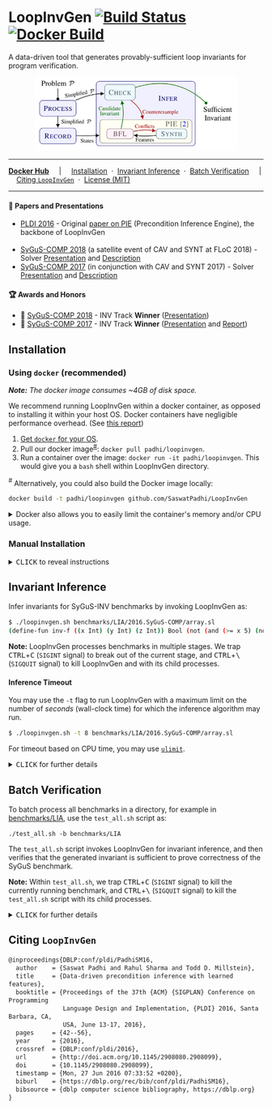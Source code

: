 LoopInvGen
  [![Build Status](https://img.shields.io/travis/SaswatPadhi/LoopInvGen/master.svg?label=Travis+Build)][travis]
  [![Docker Build](https://img.shields.io/docker/build/padhi/loopinvgen.svg?label=Docker+Image)][docker-hub]
==========

A data-driven tool that generates provably-sufficient loop invariants for program verification.

<p align="center"><img src="docs/architecture.png" width="400"/></p>

---

[**Docker Hub**][docker-hub]
&nbsp; &nbsp; &vert; &nbsp; &nbsp;
[Installation](#installation)
&nbsp;&middot;&nbsp;
[Invariant Inference](#invariant-inference)
&nbsp;&middot;&nbsp;
[Batch Verification](#batch-verification)
&nbsp; &nbsp; &vert; &nbsp; &nbsp;
[Citing `LoopInvGen`](#citing-loopinvgen)
&nbsp;&middot;&nbsp;
[License (MIT)](LICENSE.md)

---

#### :page_with_curl: Papers and Presentations

- [PLDI 2016](http://conf.researchr.org/home/pldi-2016) -
  Original [paper on PIE](http://saswatpadhi.github.io/assets/pdf/pldi2016_pie.pdf) (Precondition Inference Engine), the backbone of LoopInvGen
  <br><br>
- [SyGuS-COMP 2018][SyGuSCOMP18] (a satellite event of CAV and SYNT at FLoC 2018) -
  Solver [Presentation](docs/2018_SyGuS-COMP-Presentation.pdf) and [Description](docs/2018_SyGuS-COMP-Description.pdf)
- [SyGuS-COMP 2017][SyGuSCOMP17] (in conjunction with CAV and SYNT 2017) -
  Solver [Presentation](docs/2017_SyGuS-COMP-Presentation.pdf) and [Description](docs/2017_SyGuS-COMP-Description.pdf)

#### :trophy: Awards and Honors

- :1st_place_medal: [SyGuS-COMP 2018][SyGuSCOMP18] - INV Track **Winner** ([Presentation](http://sygus.seas.upenn.edu/files/sygus-comp18.pdf))
- :1st_place_medal: [SyGuS-COMP 2017][SyGuSCOMP17] - INV Track **Winner** ([Presentation](http://sygus.seas.upenn.edu/files/sygus-comp17_results.pdf) and [Report](http://sygus.seas.upenn.edu/files/SyGuSComp2017.pdf))

## Installation

### Using `docker` (recommended)

_**Note:** The docker image consumes ~4GB of disk space._

We recommend running LoopInvGen within a docker container,
as opposed to installing it within your host OS.
Docker containers have negligible performance overhead.
(See [this report](http://domino.research.ibm.com/library/cyberdig.nsf/papers/0929052195DD819C85257D2300681E7B/$File/rc25482.pdf))

1. [Get `docker` for your OS](https://docs.docker.com/install).
2. Pull our docker image<sup>[#](#note_1)</sup>: `docker pull padhi/loopinvgen`.
3. Run a container over the image: `docker run -it padhi/loopinvgen`. This would give you a `bash` shell within LoopInvGen directory.

<a name="note_1"><sup>#</sup></a> Alternatively, you could also build the Docker image locally:

```bash
docker build -t padhi/loopinvgen github.com/SaswatPadhi/LoopInvGen
```

<details>

<summary> Docker also allows you to easily limit the container's memory and/or CPU usage.</summary>

```bash
# Create a LoopInvGen container with 4GB memory, no swap and 1 CPU
$ docker run -it --memory=4g --memory-swap=4g --cpus=1 padhi/loopinvgen
```

See [the official Docker guide](https://docs.docker.com/config/containers/resource_constraints)
for more details on applying resource constraints.

</details>


### Manual Installation

<details>

<summary><kbd>CLICK</kbd> to reveal instructions</summary>

#### 0. Get the required packages for your OS.

Please see the [`Dockerfile`](Dockerfile#L19-L21) for the complete list of required packages
for building LoopInvGen and its dependencies.  
Most of these packages are already installed on standard installations of most *nix distributions,
except, may be, these: `aspcud libgmp-dev libomp-dev m4`.

#### 1. Install `ocaml` >= 4.04.2.
We recommend using an OCaml compiler with [`flambda`][flambda] optimizations enabled.
For example, with [`opam`](https://opam.ocaml.org/), you could:
- run `opam switch 4.07.0+flambda` for opam 1.x
- run `opam switch create 4.07.0+flambda` for opam 2.x

#### 2. `opam install` the dependencies.
```bash
$ opam install alcotest.0.8.3 core.v0.11.2 core_extended.v0.11.2 dune.1.1.1
```

#### 3. Get the [Z3 project][z3].
We have tested LoopInvGen with the latest stable version of Z3 (4.7.1).
You could either:
- `git checkout https://github.com/Z3Prover/z3.git` for the bleeding edge version, or
- `wget https://github.com/Z3Prover/z3/archive/z3-4.7.1.zip && unzip z3-4.7.1.zip` for the stable version

#### 4. `git clone` this project, and build everything.
```bash
$ ./build_all.sh -z /PATH/TO/z3_dir
```
The `build_all.sh` script would build Z3, copy it to `./_dep/`, and then build LoopInvGen.
Alternatively, you can copy a precompiled version of Z3 to `./_dep/`, and simply run `./build_all.sh`.

For debug builds, use the `-D` or `--debug` switch when invoking `./build_all.sh`.

For future builds after any changes to the source code, you only need to run `dune build`.
You can configure the build profile to either `debug` or `optimize` (default),
using: `dune build --profile <profile>`.  

</details>

## Invariant Inference

Infer invariants for SyGuS-INV benchmarks by invoking LoopInvGen as:
```bash
$ ./loopinvgen.sh benchmarks/LIA/2016.SyGuS-COMP/array.sl
(define-fun inv-f ((x Int) (y Int) (z Int)) Bool (not (and (>= x 5) (not (<= y z)))))
```

**Note:** LoopInvGen processes benchmarks in multiple stages.
We trap <kbd>CTRL</kbd>+<kbd>C</kbd> (`SIGINT` signal) to break out of the current stage,
and <kbd>CTRL</kbd>+<kbd>\\</kbd> (`SIGQUIT` signal) to kill LoopInvGen and with its child processes.

#### Inference Timeout

You may use the `-t` flag to run LoopInvGen with a maximum limit
on the number of _seconds_ (wall-clock time) for which the inference algorithm may run.
```bash
$ ./loopinvgen.sh -t 8 benchmarks/LIA/2016.SyGuS-COMP/array.sl
```

For timeout based on CPU time, you may use [`ulimit`](https://ss64.com/bash/ulimit.html).

<details>

<summary><kbd>CLICK</kbd> for further details</summary>

#### Verifying Generated Invariants

The `-v` switch makes LoopInvGen verify the benchmark with the generated invariant:
```bash
$ ./loopinvgen.sh -v benchmarks/LIA/2016.SyGuS-COMP/array.sl
PASS
```

It gives one of the following verdicts:
```
PASS                : The generated invariant successfully verifies the benchmark.
PASS (NO SOLUTION)  : The benchmark is invalid (no invariant can verify it),
                      and no invariant was generated.
FAIL {<vc1>;...}    : The generated invariant fails to verify the VCs: vc1, vc2 etc.
                      where each VC is one of {pre, post, trans}.
FAIL (NO SOLUTION)  : The benchmark is invalid (no invariant can verify it),
                      but an invariant (that is not empty/false) was generated.
[TIMEOUT] <verdict> : Invariant inference timed out.
                      With an empty (false) invariant, <verdict> is one of the verdicts above.
```

Try `./loopinvgen.sh -h` for other options that allow more control over the inference process.

</details>


## Batch Verification

To batch process all benchmarks in a directory, for example in [benchmarks/LIA], use the `test_all.sh` script as:
```
./test_all.sh -b benchmarks/LIA
```

The `test_all.sh` script invokes LoopInvGen for invariant inference,
and then verifies that the generated invariant is sufficient to prove correctness of the SyGuS benchmark.

**Note:** Within `test_all.sh`,
we trap <kbd>CTRL</kbd>+<kbd>C</kbd> (`SIGINT` signal) to kill the currently running benchmark,
and <kbd>CTRL</kbd>+<kbd>\\</kbd> (`SIGQUIT` signal) to kill the `test_all.sh` script with its child processes.

<details>

<summary><kbd>CLICK</kbd> for further details</summary>

For each benchmark, the `test_all.sh` script generates one of the verdicts mentioned [above](#verifying-generated-invariants), or:
```
[SKIPPED] <verdict> : Invariant inference was skipped for an already passing benchmark.
                      <verdict> is one of the PASS verdicts above.
```

#### Caching of Results

Since `test_all.sh` caches results from previous runs, it skips benchmarks that are known to be passing.  
This may be disabled by:
- using the `-r` or `--rerun-cached` switch with `test_all.sh`, or
- deleting the previous log directory (default: `_log`), or
- specifying a new log directory (`-l _new_log`).

#### Benchmarking with Other Inference Tools

`test_all.sh` is a generic benchmarking script that may run any invariant inference tool.
which accepts the SyGuS format. This makes it easier for us to compare various tools easily.  
To use an invariant inference tool other than LoopInvGen, invoke it as:
`test_all.sh -b <path/to/benchmarks> -T <path/to/tool> [-- -tool -specific -options]`

#### Limiting Execution Time

Just like `loopinvgen.sh`, the `test_all.sh` script allows users to limit the execution time for the invariant inference tools using the `-t` flag.
```bash
$ ./test_all.sh -b benchmarks/LIA -t 10
```

Try `./test_all.sh -h` for more options.

</details>

## Citing `LoopInvGen`

```
@inproceedings{DBLP:conf/pldi/PadhiSM16,
  author    = {Saswat Padhi and Rahul Sharma and Todd D. Millstein},
  title     = {Data-driven precondition inference with learned features},
  booktitle = {Proceedings of the 37th {ACM} {SIGPLAN} Conference on Programming
               Language Design and Implementation, {PLDI} 2016, Santa Barbara, CA,
               USA, June 13-17, 2016},
  pages     = {42--56},
  year      = {2016},
  crossref  = {DBLP:conf/pldi/2016},
  url       = {http://doi.acm.org/10.1145/2908080.2908099},
  doi       = {10.1145/2908080.2908099},
  timestamp = {Mon, 27 Jun 2016 07:33:52 +0200},
  biburl    = {https://dblp.org/rec/bib/conf/pldi/PadhiSM16},
  bibsource = {dblp computer science bibliography, https://dblp.org}
}
```


[flambda]:        https://caml.inria.fr/pub/docs/manual-ocaml/flambda.html
[z3]:             https://github.com/Z3Prover/z3
[benchmarks/LIA]: benchmarks/LIA

[SyGuSCOMP17]:    http://www.sygus.org/SyGuS-COMP2017.html
[SyGuSCOMP18]:    http://www.sygus.org/SyGuS-COMP2018.html

[travis]:         https://travis-ci.org/SaswatPadhi/LoopInvGen
[docker-hub]:      https://hub.docker.com/r/padhi/loopinvgen